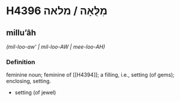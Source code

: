 # H4396 מִלֻּאָה / מלאה

## milluʼâh

_(mil-loo-aw' | mil-loo-AW | mee-loo-AH)_

### Definition

feminine noun; feminine of [[H4394]]; a filling, i.e., setting (of gems); enclosing, setting.

- setting (of jewel)
